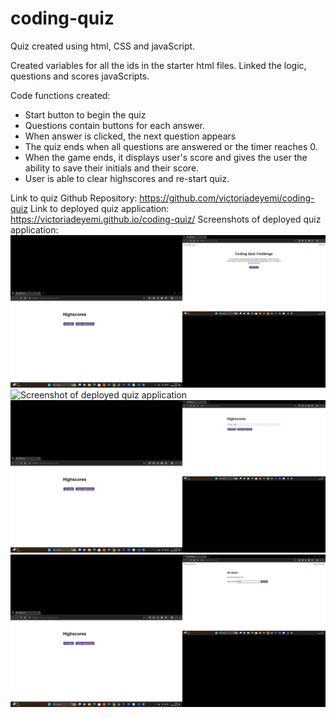 # coding-quiz
Quiz created using html, CSS and javaScript.

Created variables for all the ids in the starter html files. 
Linked the logic, questions and scores javaScripts.

Code functions created:
* Start button to begin the quiz
* Questions contain buttons for each answer.
* When answer is clicked, the next question appears
* The quiz ends when all questions are answered or the timer reaches 0.
* When the game ends, it displays user's score and gives the user the ability to save their initials and their score.
* User is able to clear highscores and re-start quiz.


Link to quiz Github Repository: https://github.com/victoriadeyemi/coding-quiz
Link to deployed quiz application: https://victoriadeyemi.github.io/coding-quiz/
Screenshots of deployed quiz application: ![Screenshot of deployed quiz application](starter/assets/images/coding-quiz-startquiz-deployed.png)
![Screenshot of deployed quiz application](starter/assets/images/codingquiz-questions-deployed.png.png)
![Screenshot of deployed quiz application](starter/assets/images/codingquiz-highscores-deployed.png)
![Screenshot of deployed quiz application](starter/assets/images/codingquiz-initials-deployed.png)

